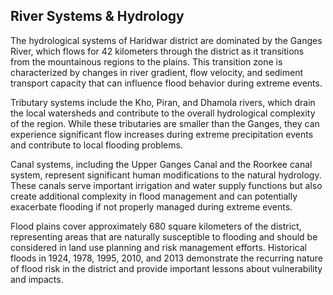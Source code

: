 ## River Systems & Hydrology

The hydrological systems of Haridwar district are dominated by the Ganges River, which flows for 42 kilometers through the district as it transitions from the mountainous regions to the plains. This transition zone is characterized by changes in river gradient, flow velocity, and sediment transport capacity that can influence flood behavior during extreme events.

Tributary systems include the Kho, Piran, and Dhamola rivers, which drain the local watersheds and contribute to the overall hydrological complexity of the region. While these tributaries are smaller than the Ganges, they can experience significant flow increases during extreme precipitation events and contribute to local flooding problems.

Canal systems, including the Upper Ganges Canal and the Roorkee canal system, represent significant human modifications to the natural hydrology. These canals serve important irrigation and water supply functions but also create additional complexity in flood management and can potentially exacerbate flooding if not properly managed during extreme events.

Flood plains cover approximately 680 square kilometers of the district, representing areas that are naturally susceptible to flooding and should be considered in land use planning and risk management efforts. Historical floods in 1924, 1978, 1995, 2010, and 2013 demonstrate the recurring nature of flood risk in the district and provide important lessons about vulnerability and impacts.


